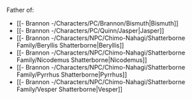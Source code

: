 Father of:
- [[- Brannon -/Characters/PC/Brannon/Bismuth|Bismuth]]
- [[- Brannon -/Characters/PC/Quinn/Jasper|Jasper]]
- [[- Brannon -/Characters/NPC/Chimo-Nahagi/Shatterborne Family/Beryllis Shatterborne|Beryllis]]
- [[- Brannon -/Characters/NPC/Chimo-Nahagi/Shatterborne Family/Nicodemus Shatterborne|Nicodemus]]
- [[- Brannon -/Characters/NPC/Chimo-Nahagi/Shatterborne Family/Pyrrhus Shatterborne|Pyrrhus]]
- [[- Brannon -/Characters/NPC/Chimo-Nahagi/Shatterborne Family/Vesper Shatterborne|Vesper]]
